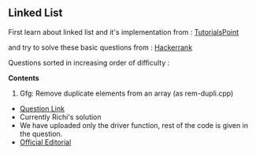 ﻿## Linked List


First learn about linked list and it's implementation from :
[TutorialsPoint](https://www.tutorialspoint.com/data_structures_algorithms/linked_list_algorithms.htm)

and try to solve these basic questions from :
[Hackerrank](https://www.hackerrank.com/domains/data-structures?filters%5Bsubdomains%5D%5B%5D=linked-lists)



Questions sorted in increasing order of difficulty : 

**Contents**

1. Gfg: Remove duplicate elements from an array (as rem-dupli.cpp)

- [Question Link](https://practice.geeksforgeeks.org/problems/remove-duplicate-element-from-sorted-linked-list/1)
- Currently Richi's solution
- We have uploaded only the driver function, rest of the code is given in the question.
- [Official Editorial](https://www.geeksforgeeks.org/remove-duplicates-from-a-sorted-linked-list/)
